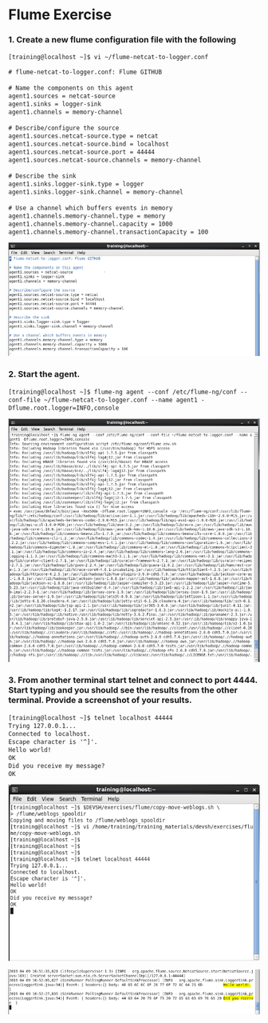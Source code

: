 # Flume Exercise

### 1. Create a new flume configuration file with the following
```
[training@localhost ~]$ vi ~/flume-netcat-to-logger.conf
```
```
# flume-netcat-to-logger.conf: Flume GITHUB

# Name the components on this agent
agent1.sources = netcat-source
agent1.sinks = logger-sink
agent1.channels = memory-channel

# Describe/configure the source
agent1.sources.netcat-source.type = netcat
agent1.sources.netcat-source.bind = localhost
agent1.sources.netcat-source.port = 44444
agent1.sources.netcat-source.channels = memory-channel

# Describe the sink
agent1.sinks.logger-sink.type = logger
agent1.sinks.logger-sink.channel = memory-channel

# Use a channel which buffers events in memory
agent1.channels.memory-channel.type = memory
agent1.channels.memory-channel.capacity = 1000
agent1.channels.memory-channel.transactionCapacity = 100
```
![Image of Flume Exercise 1](flume-exercise-1-1.PNG)

### 2. Start the agent.
```
[training@localhost ~]$ flume-ng agent --conf /etc/flume-ng/conf --conf-file ~/flume-netcat-to-logger.conf --name agent1 -Dflume.root.logger=INFO,console
```
![Image of Flume Exercise 2](flume-exercise-2-1.PNG)

### 3. From another terminal start telnet and connect to port 4444. Start typing and you should see the results from the other terminal. Provide a screenshot of your results.
```
[training@localhost ~]$ telnet localhost 44444
Trying 127.0.0.1...
Connected to localhost.
Escape character is '^]'.
Hello world!
OK
Did you receive my message?
OK
```
![Image of Flume Exercise 3 - Connect with telnet and type message](flume-exercise-3-1.PNG)

![Image of Flume Exercise 3 - Flume Logger Sink](flume-exercise-3-2.PNG)

